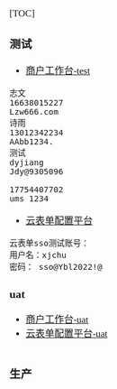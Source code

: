 <span  style="font-family: Simsun,serif; font-size: 17px; ">

[TOC]

### 测试

- [商户工作台-test](https://mobl-test.chinaums.com/uCode/merWorkbench/index.html#/login)
~~~
志文
16638015227
Lzw666.com
诗雨
13012342234
AAbb1234.
测试
dyjiang
Jdy@9305096

17754407702
ums_1234
~~~
- [云表单配置平台](https://mobl-test.chinaums.com/uCode/airFormConf/index.html)
~~~
云表单sso测试账号：
用户名：xjchu
密码： sso@Ybl2022!@
~~~

### uat

- [商户工作台-uat](https://mobl-test.chinaums.com/uCodeUat/merWorkbench/index.html#/login)
- [云表单配置平台-uat](http://144.131.246.210/login)
~~~

~~~

### 生产

</span>